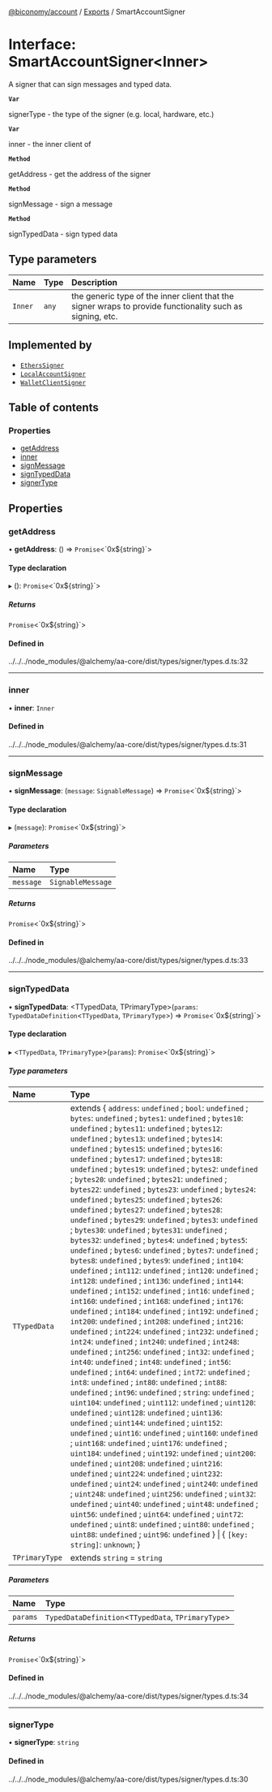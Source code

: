 [@biconomy/account](../README.md) / [Exports](../modules.md) / SmartAccountSigner

# Interface: SmartAccountSigner\<Inner\>

A signer that can sign messages and typed data.

**`Var`**

signerType - the type of the signer (e.g. local, hardware, etc.)

**`Var`**

inner - the inner client of

**`Method`**

getAddress - get the address of the signer

**`Method`**

signMessage - sign a message

**`Method`**

signTypedData - sign typed data

## Type parameters

| Name | Type | Description |
| :------ | :------ | :------ |
| `Inner` | `any` | the generic type of the inner client that the signer wraps to provide functionality such as signing, etc. |

## Implemented by

- [`EthersSigner`](../classes/EthersSigner.md)
- [`LocalAccountSigner`](../classes/LocalAccountSigner.md)
- [`WalletClientSigner`](../classes/WalletClientSigner.md)

## Table of contents

### Properties

- [getAddress](SmartAccountSigner.md#getaddress)
- [inner](SmartAccountSigner.md#inner)
- [signMessage](SmartAccountSigner.md#signmessage)
- [signTypedData](SmartAccountSigner.md#signtypeddata)
- [signerType](SmartAccountSigner.md#signertype)

## Properties

### getAddress

• **getAddress**: () => `Promise`\<\`0x$\{string}\`\>

#### Type declaration

▸ (): `Promise`\<\`0x$\{string}\`\>

##### Returns

`Promise`\<\`0x$\{string}\`\>

#### Defined in

../../../node_modules/@alchemy/aa-core/dist/types/signer/types.d.ts:32

___

### inner

• **inner**: `Inner`

#### Defined in

../../../node_modules/@alchemy/aa-core/dist/types/signer/types.d.ts:31

___

### signMessage

• **signMessage**: (`message`: `SignableMessage`) => `Promise`\<\`0x$\{string}\`\>

#### Type declaration

▸ (`message`): `Promise`\<\`0x$\{string}\`\>

##### Parameters

| Name | Type |
| :------ | :------ |
| `message` | `SignableMessage` |

##### Returns

`Promise`\<\`0x$\{string}\`\>

#### Defined in

../../../node_modules/@alchemy/aa-core/dist/types/signer/types.d.ts:33

___

### signTypedData

• **signTypedData**: \<TTypedData, TPrimaryType\>(`params`: `TypedDataDefinition`\<`TTypedData`, `TPrimaryType`\>) => `Promise`\<\`0x$\{string}\`\>

#### Type declaration

▸ \<`TTypedData`, `TPrimaryType`\>(`params`): `Promise`\<\`0x$\{string}\`\>

##### Type parameters

| Name | Type |
| :------ | :------ |
| `TTypedData` | extends \{ `address`: `undefined` ; `bool`: `undefined` ; `bytes`: `undefined` ; `bytes1`: `undefined` ; `bytes10`: `undefined` ; `bytes11`: `undefined` ; `bytes12`: `undefined` ; `bytes13`: `undefined` ; `bytes14`: `undefined` ; `bytes15`: `undefined` ; `bytes16`: `undefined` ; `bytes17`: `undefined` ; `bytes18`: `undefined` ; `bytes19`: `undefined` ; `bytes2`: `undefined` ; `bytes20`: `undefined` ; `bytes21`: `undefined` ; `bytes22`: `undefined` ; `bytes23`: `undefined` ; `bytes24`: `undefined` ; `bytes25`: `undefined` ; `bytes26`: `undefined` ; `bytes27`: `undefined` ; `bytes28`: `undefined` ; `bytes29`: `undefined` ; `bytes3`: `undefined` ; `bytes30`: `undefined` ; `bytes31`: `undefined` ; `bytes32`: `undefined` ; `bytes4`: `undefined` ; `bytes5`: `undefined` ; `bytes6`: `undefined` ; `bytes7`: `undefined` ; `bytes8`: `undefined` ; `bytes9`: `undefined` ; `int104`: `undefined` ; `int112`: `undefined` ; `int120`: `undefined` ; `int128`: `undefined` ; `int136`: `undefined` ; `int144`: `undefined` ; `int152`: `undefined` ; `int16`: `undefined` ; `int160`: `undefined` ; `int168`: `undefined` ; `int176`: `undefined` ; `int184`: `undefined` ; `int192`: `undefined` ; `int200`: `undefined` ; `int208`: `undefined` ; `int216`: `undefined` ; `int224`: `undefined` ; `int232`: `undefined` ; `int24`: `undefined` ; `int240`: `undefined` ; `int248`: `undefined` ; `int256`: `undefined` ; `int32`: `undefined` ; `int40`: `undefined` ; `int48`: `undefined` ; `int56`: `undefined` ; `int64`: `undefined` ; `int72`: `undefined` ; `int8`: `undefined` ; `int80`: `undefined` ; `int88`: `undefined` ; `int96`: `undefined` ; `string`: `undefined` ; `uint104`: `undefined` ; `uint112`: `undefined` ; `uint120`: `undefined` ; `uint128`: `undefined` ; `uint136`: `undefined` ; `uint144`: `undefined` ; `uint152`: `undefined` ; `uint16`: `undefined` ; `uint160`: `undefined` ; `uint168`: `undefined` ; `uint176`: `undefined` ; `uint184`: `undefined` ; `uint192`: `undefined` ; `uint200`: `undefined` ; `uint208`: `undefined` ; `uint216`: `undefined` ; `uint224`: `undefined` ; `uint232`: `undefined` ; `uint24`: `undefined` ; `uint240`: `undefined` ; `uint248`: `undefined` ; `uint256`: `undefined` ; `uint32`: `undefined` ; `uint40`: `undefined` ; `uint48`: `undefined` ; `uint56`: `undefined` ; `uint64`: `undefined` ; `uint72`: `undefined` ; `uint8`: `undefined` ; `uint80`: `undefined` ; `uint88`: `undefined` ; `uint96`: `undefined`  } \| \{ `[key: string]`: `unknown`;  } |
| `TPrimaryType` | extends `string` = `string` |

##### Parameters

| Name | Type |
| :------ | :------ |
| `params` | `TypedDataDefinition`\<`TTypedData`, `TPrimaryType`\> |

##### Returns

`Promise`\<\`0x$\{string}\`\>

#### Defined in

../../../node_modules/@alchemy/aa-core/dist/types/signer/types.d.ts:34

___

### signerType

• **signerType**: `string`

#### Defined in

../../../node_modules/@alchemy/aa-core/dist/types/signer/types.d.ts:30
